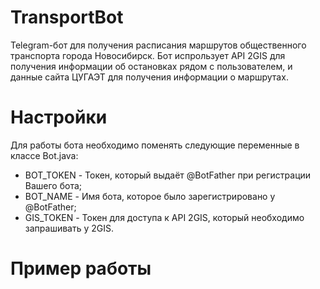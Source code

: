 # TransportBot
Telegram-бот для получения расписания маршрутов общественного транспорта города Новосибирск.
Бот испрользует API 2GIS для получения информации об остановках рядом с пользователем, и данные сайта ЦУГАЭТ для получения информации о маршрутах.
# Настройки
Для работы бота необходимо поменять следующие переменные в классе Bot.java:
* BOT_TOKEN - Токен, который выдаёт @BotFather при регистрации Вашего бота;
* BOT_NAME  - Имя бота, которое было зарегистрировано у @BotFather;
* GIS_TOKEN - Токен для доступа к API 2GIS, который необходимо запрашивать у 2GIS.
# Пример работы



